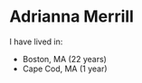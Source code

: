 # Adrianna Merrill
I have lived in:
<ul>
<li>Boston, MA (22 years)</li>
<li>Cape Cod, MA (1 year)</li>
</ul>
